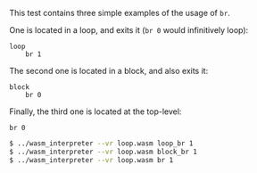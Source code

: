 This test contains three simple examples of the usage of `br`.

One is located in a loop, and exits it (`br 0` would infinitively loop):
```wasm
loop
	br 1
```
The second one is located in a block, and also exits it:
```wasm
block
	br 0
```
Finally, the third one is located at the top-level:
```wasm
br 0
```

```sh
$ ../wasm_interpreter --vr loop.wasm loop_br 1
$ ../wasm_interpreter --vr loop.wasm block_br 1
$ ../wasm_interpreter --vr loop.wasm br 1
```
